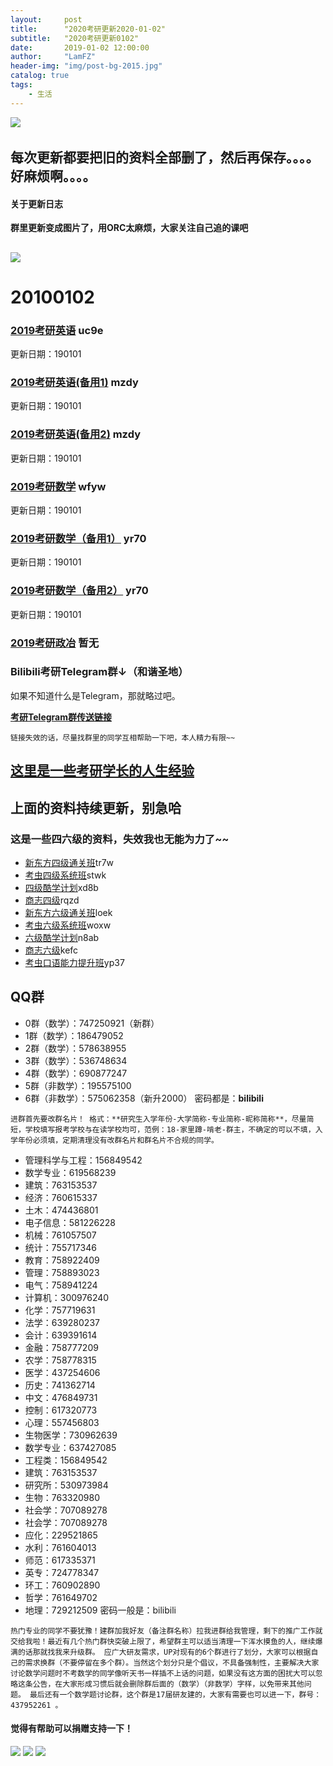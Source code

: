 ```yaml
---
layout:     post
title:      "2020考研更新2020-01-02"
subtitle:   "2020考研更新0102"
date:       2019-01-02 12:00:00
author:     "LamFZ"
header-img: "img/post-bg-2015.jpg"
catalog: true
tags:
    - 生活
---
```


![](https://timgsa.baidu.com/timg?image&quality=80&size=b9999_10000&sec=1538902926059&di=16b78c8a3added52a25afc1b69053e73&imgtype=0&src=http%3A%2F%2Fs9.rr.itc.cn%2Fr%2FwapChange%2F20174_7_3%2Fa4voyf9148630946040.jpg)
![]()

**每次更新都要把旧的资料全部删了，然后再保存。。。。好麻烦啊。。。。**
-----


#### 关于更新日志

**群里更新变成图片了，用ORC太麻烦，大家关注自己追的课吧**

![](https://ss1.bdstatic.com/70cFvXSh_Q1YnxGkpoWK1HF6hhy/it/u=1556694996,4189089215&fm=27&gp=0.jpg)
-----
# 20100102

### [2019考研英语](https://pan.baidu.com/s/1cPvlrJbx7cigagXkDvZXGw) uc9e 
更新日期：190101

### [2019考研英语(备用1)](https://pan.baidu.com/s/1s40wRMvSgh2_fjBPB-knXQ) mzdy
更新日期：190101

### [2019考研英语(备用2)](https://pan.baidu.com/s/1s40wRMvSgh2_fjBPB-knXQ) mzdy
更新日期：190101

### [2019考研数学](https://pan.baidu.com/s/1GxBe0vapuZrrCOfn9cO0Cg) wfyw
更新日期：190101

### [2019考研数学（备用1）](https://pan.baidu.com/s/19xrwo-Wy4Qat8ZAHZyl8Yw ) yr70
更新日期：190101

### [2019考研数学（备用2）](https://pan.baidu.com/s/19xrwo-Wy4Qat8ZAHZyl8Yw ) yr70
更新日期：190101

### [2019考研政冶](https://weibo.com/u/2948168120) 暂无


### Bilibili考研Telegram群↓（和谐圣地）

如果不知道什么是Telegram，那就略过吧。

**[考研Telegram群传送链接](https://t.me/joinchat/FGxRgQ0h5Yj12MGJGHN9iA)**

`
链接失效的话，尽量找群里的同学互相帮助一下吧，本人精力有限~~
`
## [这里是一些考研学长的人生经验](https://linfangzhi.github.io/2018/01/28/%E7%9B%AE%E5%BD%95/)
## 上面的资料持续更新，别急哈

### 这是一些四六级的资料，失效我也无能为力了~~
* [新东方四级通关班](https://pan.baidu.com/s/1dFVZNMT)tr7w
* [考虫四级系统班](https://pan.baidu.com/s/1kXouF8V)stwk
* [四级酷学计划](https://pan.baidu.com/s/1i6HUI7V)xd8b
* [商志四级](https://pan.baidu.com/s/1dYyb2Q)rqzd
* [新东方六级通关班](https://pan.baidu.com/s/1eUcZ8bg)loek
* [考虫六级系统班](https://pan.baidu.com/s/1nvZhphv)woxw
* [六级酷学计划](https://pan.baidu.com/s/1kWynPMv)n8ab
* [商志六级](https://pan.baidu.com/s/1nwpwrv)kefc
* [考虫口语能力提升班](https://pan.baidu.com/s/1dGR6sMH)yp37



## QQ群
* 0群（数学）：747250921（新群）
* 1群（数学）：186479052
* 2群（数学）：578638955
* 3群（数学）：536748634
* 4群（数学）：690877247
* 5群（非数学）：195575100
* 6群（非数学）：575062358（新升2000）
密码都是：**bilibili**

`
进群首先要改群名片！
格式：**研究生入学年份-大学简称-专业简称-昵称简称**，尽量简短，学校填写报考学校与在读学校均可，范例：18-家里蹲-啃老-群主，不确定的可以不填，入学年份必须填，定期清理没有改群名片和群名片不合规的同学。
`

* 管理科学与工程：156849542
* 数学专业：619568239
* 建筑：763153537
* 经济：760615337
* 土木：474436801
* 电子信息：581226228
* 机械：761057507
* 统计：755717346
* 教育：758922409
* 管理：758893023
* 电气：758941224
* 计算机：300976240
* 化学：757719631
* 法学：639280237
* 会计：639391614
* 金融：758777209
* 农学：758778315
* 医学：437254606
* 历史：741362714
* 中文：476849731
* 控制：617320773
* 心理：557456803
* 生物医学：730962639
* 数学专业：637427085
* 工程类：156849542
* 建筑：763153537
* 研究所：530973984
* 生物：763320980
* 社会学：707089278
* 社会学：707089278
* 应化：229521865
* 水利：761604013
* 师范：617335371
* 英专：724778347
* 环工：760902890
* 哲学：761649702
* 地理：729212509
密码一般是：bilibili

`
热门专业的同学不要犹豫！建群加我好友（备注群名称）拉我进群给我管理，剩下的推广工作就交给我啦！最近有几个热门群快突破上限了，希望群主可以适当清理一下浑水摸鱼的人，继续爆满的话那就找我来升级群。
应广大研友需求，UP对现有的6个群进行了划分，大家可以根据自己的需求换群（不要停留在多个群）。当然这个划分只是个倡议，不具备强制性，主要解决大家讨论数学问题时不考数学的同学像听天书一样插不上话的问题，如果没有这方面的困扰大可以忽略这条公告，在大家形成习惯后就会删除群后面的（数学）（非数学）字样，以免带来其他问题。
最后还有一个数学题讨论群，这个群是17届研友建的，大家有需要也可以进一下，群号：437952261 。
`



#### 觉得有帮助可以捐赠支持一下！
![](https://timgsa.baidu.com/timg?image&quality=80&size=b9999_10000&sec=1514739195444&di=773936890dfe86fcf8a25b3db2384433&imgtype=0&src=http%3A%2F%2Fi.zeze.com%2Fattachment%2Fforum%2F201603%2F26%2F104839u04ctdk924k8pbdb.jpeg)
![](http://ww3.sinaimg.cn/large/0060lm7Tly1fnn9mknteij31kg0w3twx.jpg)
![](http://ww4.sinaimg.cn/large/0060lm7Tly1fn0b1zneraj30iz0lj75q.jpg)
